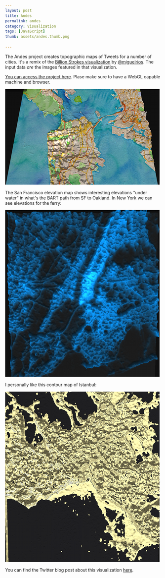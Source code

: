```yaml
---
layout: post
title: Andes
permalink: andes
category: Visualization
tags: [JavaScript]
thumb: assets/andes.thumb.png

---
```


The Andes project creates topographic maps of Tweets for a number of
cities. It's a remix of the [Billion Strokes visualization](https://blog.twitter.com/2013/geography-tweets-3) by
[@miguelrios](https://twitter.com/miguelrios). The input data *are* the
images featured in that visualization.

[You can access the project here](http://twitter.github.io/interactive/andes/). Plase make sure to have a WebGL capable
machine and browser.

![San Francisco](/assets/andes/sf.png)

The San Francisco elevation map shows interesting elevations "under
water" in what's the BART path from SF to Oakland. In New York we can
see elevations for the ferry:

![New York](/assets/andes/ny.png)

I personally like this contour map of Istanbul:

![Istanbul](/assets/andes/is.png)

You can find the Twitter blog post about this visualization [here](https://blog.twitter.com/2013/topography-tweets).



